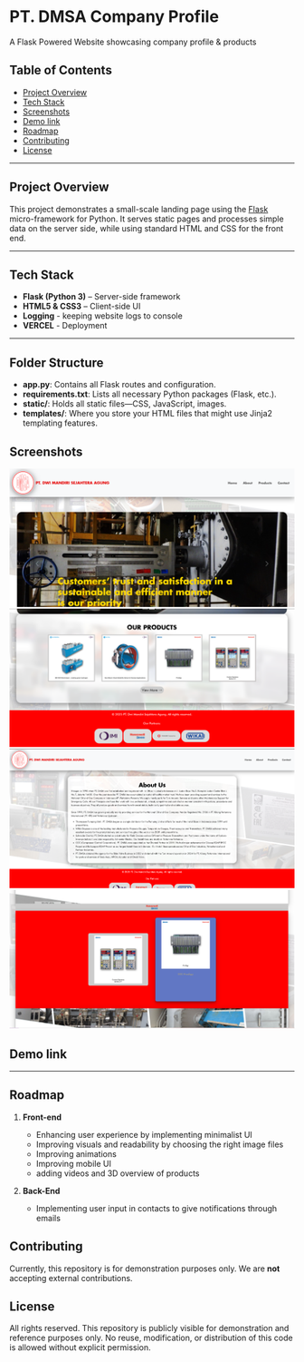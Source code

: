 # PT. DMSA Company Profile

A Flask Powered Website showcasing company profile & products

## Table of Contents
- [Project Overview](#project-overview)
- [Tech Stack](#tech-stack)
- [Screenshots](#screenshots)
- [Demo link](#demo-link)
- [Roadmap](#roadmap)
- [Contributing](#contributing)
- [License](#license)

---

## Project Overview

This project demonstrates a small-scale landing page using the [Flask](https://flask.palletsprojects.com/) micro-framework for Python. It serves static pages and processes simple data on the server side, while using standard HTML and CSS for the front end. 

---

## Tech Stack

- **Flask (Python 3)** – Server-side framework
- **HTML5 & CSS3** – Client-side UI
- **Logging** - keeping website logs to console
- **VERCEL** - Deployment

---

## Folder Structure
- **app.py**: Contains all Flask routes and configuration.  
- **requirements.txt**: Lists all necessary Python packages (Flask, etc.).  
- **static/**: Holds all static files—CSS, JavaScript, images.  
- **templates/**: Where you store your HTML files that might use Jinja2 templating features.

## Screenshots
![Screenshot Description](static/images/screenshots/1.png)
![Screenshot Description](static/images/screenshots/2.png)
![Screenshot Description](static/images/screenshots/3.png)
![Screenshot Description](static/images/screenshots/4.png)

## Demo link
****

## Roadmap
1. **Front-end**
    - Enhancing user experience by implementing minimalist UI 
    - Improving visuals and readability by choosing the right image files
    - Improving animations
    - Improving mobile UI
    - adding videos and 3D overview of products

2. **Back-End**
    - Implementing user input in contacts to give notifications through emails

## Contributing
Currently, this repository is for demonstration purposes only. We are **not** accepting external contributions.

## License

All rights reserved. This repository is publicly visible for demonstration 
and reference purposes only. No reuse, modification, or distribution of 
this code is allowed without explicit permission.